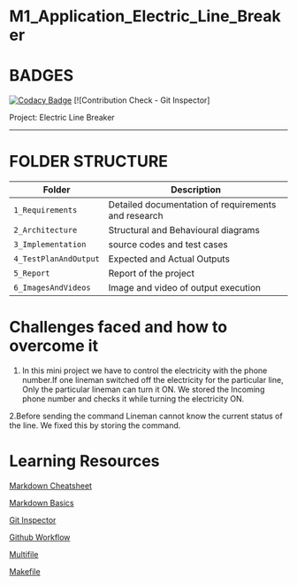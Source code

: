 # M1_Application_Electric_Line_Breaker
# BADGES
[![Codacy Badge](https://api.codacy.com/project/badge/Grade/ce7f936c962745b4bf3855132f620fba)](https://app.codacy.com/gh/siddharthsk112/M1_Application_Electric_Line_Breaker?utm_source=github.com&utm_medium=referral&utm_content=siddharthsk112/M1_Application_Electric_Line_Breaker&utm_campaign=Badge_Grade_Settings)
[![Contribution Check - Git Inspector]

Project: Electric Line Breaker

----------------------------------------------------------------------------------------------------------------------------------------------------------------------

# FOLDER STRUCTURE
| Folder | Description |
|--------|-------------|
| `1_Requirements`| Detailed documentation of requirements and research |
| `2_Architecture`| Structural and Behavioural diagrams|
| `3_Implementation`| source codes and test cases |
| `4_TestPlanAndOutput`| Expected and Actual Outputs  |
| `5_Report`| Report of the project |
| `6_ImagesAndVideos`| Image and video of output execution |


# Challenges faced and how to overcome it

1. In this mini project we have to control the electricity with the phone number.If one lineman switched off the electricity for the particular line, Only the particular lineman can turn it ON. We stored the Incoming phone number and checks it while turning the electricity ON.
  
2.Before sending the command Lineman cannot know the current status of the line. We fixed this by storing the command.

# Learning Resources
[Markdown Cheatsheet](https://github.com/adam-p/markdown-here/wiki/Markdown-Cheatsheet)

[Markdown Basics](https://docs.github.com/en/github/writing-on-github/getting-started-with-writing-and-formatting-on-github/basic-writing-and-formatting-syntax)

[Git Inspector](https://github.com/ejwa/gitinspector)

[Github Workflow](https://lab.github.com/githubtraining/first-day-on-github)

[Multifile](https://softwareengineering.stackexchange.com/questions/401415/what-are-the-benefits-of-multi-file-programming)

[Makefile](https://youtu.be/O5mG8H36V44)
